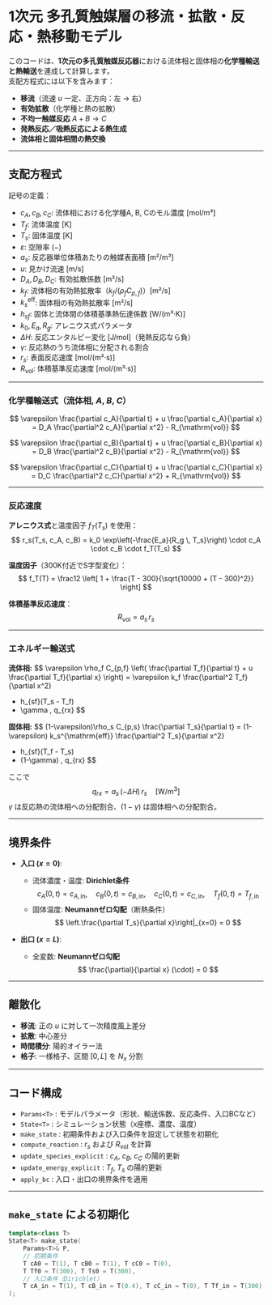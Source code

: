 # 1次元 多孔質触媒層の移流・拡散・反応・熱移動モデル

このコードは、**1次元の多孔質触媒反応器**における流体相と固体相の**化学種輸送と熱輸送**を連成して計算します。  
支配方程式には以下を含みます：

- **移流**（流速 $u$ 一定、正方向：左 → 右）
- **有効拡散**（化学種と熱の拡散）
- **不均一触媒反応** $A + B \to C$
- **発熱反応／吸熱反応による熱生成**
- **流体相と固体相間の熱交換**

---

## 支配方程式

記号の定義：
- $c_A, c_B, c_C$: 流体相における化学種A, B, Cのモル濃度 [mol/m³]
- $T_f$: 流体温度 [K]
- $T_s$: 固体温度 [K]
- $\varepsilon$: 空隙率 $(-)$
- $a_s$: 反応器単位体積あたりの触媒表面積 [m²/m³]
- $u$: 見かけ流速 [m/s]
- $D_A, D_B, D_C$: 有効拡散係数 [m²/s]
- $k_f$: 流体相の有効熱拡散率（$k_f/(\rho_f C_{p,f})$）[m²/s]
- $k_s^{\mathrm{eff}}$: 固体相の有効熱拡散率 [m²/s]
- $h_{sf}$: 固体と流体間の体積基準熱伝達係数 [W/(m³·K)]
- $k_0, E_a, R_g$: アレニウス式パラメータ
- $\Delta H$: 反応エンタルピー変化 [J/mol]（発熱反応なら負）
- $\gamma$: 反応熱のうち流体相に分配される割合
- $r_s$: 表面反応速度 [mol/(m²·s)]
- $R_{\mathrm{vol}}$: 体積基準反応速度 [mol/(m³·s)]

---

### 化学種輸送式（流体相, $A$, $B$, $C$）
$$
\varepsilon \frac{\partial c_A}{\partial t} + u \frac{\partial c_A}{\partial x}
= D_A \frac{\partial^2 c_A}{\partial x^2} - R_{\mathrm{vol}}
$$

$$
\varepsilon \frac{\partial c_B}{\partial t} + u \frac{\partial c_B}{\partial x}
= D_B \frac{\partial^2 c_B}{\partial x^2} - R_{\mathrm{vol}}
$$

$$
\varepsilon \frac{\partial c_C}{\partial t} + u \frac{\partial c_C}{\partial x}
= D_C \frac{\partial^2 c_C}{\partial x^2} + R_{\mathrm{vol}}
$$

---

### 反応速度
**アレニウス式**と温度因子 $f_T(T_s)$ を使用：
$$
r_s(T_s, c_A, c_B) = k_0 \exp\left(-\frac{E_a}{R_g \, T_s}\right) \cdot c_A \cdot c_B \cdot f_T(T_s)
$$

**温度因子**（300K付近でS字型変化）：
$$
f_T(T) = \frac12 \left[ 1 + \frac{T - 300}{\sqrt{10000 + (T - 300)^2}} \right]
$$

**体積基準反応速度**：
$$
R_{\mathrm{vol}} = a_s \, r_s
$$

---

### エネルギー輸送式

**流体相:**
$$
\varepsilon \rho_f C_{p,f} \left( \frac{\partial T_f}{\partial t} + u \frac{\partial T_f}{\partial x} \right)
= \varepsilon k_f \frac{\partial^2 T_f}{\partial x^2}
+ h_{sf}(T_s - T_f)
+ \gamma \, q_{rx}
$$

**固体相:**
$$
(1-\varepsilon)\rho_s C_{p,s} \frac{\partial T_s}{\partial t}
= (1-\varepsilon) k_s^{\mathrm{eff}} \frac{\partial^2 T_s}{\partial x^2}
+ h_{sf}(T_f - T_s)
+ (1-\gamma) \, q_{rx}
$$

ここで
$$
q_{rx} = a_s \, (-\Delta H) \, r_s \quad [\mathrm{W/m^3}]
$$
$\gamma$ は反応熱の流体相への分配割合、$(1-\gamma)$ は固体相への分配割合。

---

## 境界条件

- **入口 ($x = 0$)**:
  - 流体濃度・温度: **Dirichlet条件**
    $$
    c_A(0,t) = c_{A,\mathrm{in}}, \quad
    c_B(0,t) = c_{B,\mathrm{in}}, \quad
    c_C(0,t) = c_{C,\mathrm{in}}, \quad
    T_f(0,t) = T_{f,\mathrm{in}}
    $$
  - 固体温度: **Neumannゼロ勾配**（断熱条件）
    $$
    \left.\frac{\partial T_s}{\partial x}\right|_{x=0} = 0
    $$

- **出口 ($x = L$)**:
  - 全変数: **Neumannゼロ勾配**
    $$
    \frac{\partial}{\partial x} (\cdot) = 0
    $$

---

## 離散化

- **移流**: 正の $u$ に対して一次精度風上差分
- **拡散**: 中心差分
- **時間積分**: 陽的オイラー法
- **格子**: 一様格子、区間 $[0,L]$ を $N_x$ 分割

---

## コード構成

- `Params<T>` : モデルパラメータ（形状、輸送係数、反応条件、入口BCなど）
- `State<T>` : シミュレーション状態（x座標、濃度、温度）
- `make_state` : 初期条件および入口条件を設定して状態を初期化
- `compute_reaction` : $r_s$ および $R_{\mathrm{vol}}$ を計算
- `update_species_explicit` : $c_A$, $c_B$, $c_C$ の陽的更新
- `update_energy_explicit` : $T_f$, $T_s$ の陽的更新
- `apply_bc` : 入口・出口の境界条件を適用

---

## `make_state` による初期化

```cpp
template<class T>
State<T> make_state(
    Params<T>& P,
    // 初期条件
    T cA0 = T(1), T cB0 = T(1), T cC0 = T(0),
    T Tf0 = T(300), T Ts0 = T(300),
    // 入口条件（Dirichlet）
    T cA_in = T(1), T cB_in = T(0.4), T cC_in = T(0), T Tf_in = T(300)
);
